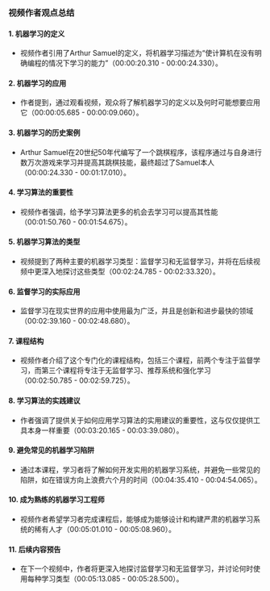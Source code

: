 ### 视频作者观点总结

#### 1. 机器学习的定义
- 视频作者引用了Arthur Samuel的定义，将机器学习描述为“使计算机在没有明确编程的情况下学习的能力”（00:00:20.310 - 00:00:24.330）。

#### 2. 机器学习的应用
- 作者提到，通过观看视频，观众将了解机器学习的定义以及何时可能想要应用它（00:00:05.685 - 00:00:09.060）。

#### 3. 机器学习的历史案例
- Arthur Samuel在20世纪50年代编写了一个跳棋程序，该程序通过与自身进行数万次游戏来学习并提高其跳棋技能，最终超过了Samuel本人（00:00:24.330 - 00:01:17.010）。

#### 4. 学习算法的重要性
- 视频作者强调，给予学习算法更多的机会去学习可以提高其性能（00:01:50.760 - 00:01:54.675）。

#### 5. 机器学习算法的类型
- 视频提到了两种主要的机器学习类型：监督学习和无监督学习，并将在后续视频中更深入地探讨这些类型（00:02:24.785 - 00:02:33.320）。

#### 6. 监督学习的实际应用
- 监督学习在现实世界的应用中使用最为广泛，并且是创新和进步最快的领域（00:02:39.160 - 00:02:48.680）。

#### 7. 课程结构
- 视频作者介绍了这个专门化的课程结构，包括三个课程，前两个专注于监督学习，而第三个课程将专注于无监督学习、推荐系统和强化学习（00:02:50.785 - 00:02:59.725）。

#### 8. 学习算法的实践建议
- 作者强调了提供关于如何应用学习算法的实用建议的重要性，这与仅仅提供工具本身一样重要（00:03:20.165 - 00:03:39.080）。

#### 9. 避免常见的机器学习陷阱
- 通过本课程，学习者将了解如何开发实用的机器学习系统，并避免一些常见的陷阱，如在错误方向上浪费六个月的时间（00:04:35.410 - 00:04:54.065）。

#### 10. 成为熟练的机器学习工程师
- 视频作者希望学习者完成课程后，能够成为能够设计和构建严肃的机器学习系统的稀有人才（00:05:01.010 - 00:05:08.960）。

#### 11. 后续内容预告
- 在下一个视频中，作者将更深入地探讨监督学习和无监督学习，并讨论何时使用每种学习类型（00:05:13.085 - 00:05:28.500）。